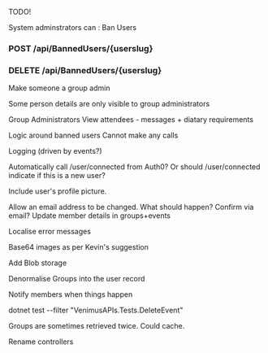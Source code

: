 
TODO!

System adminstrators can :  Ban Users
### POST /api/BannedUsers/{userslug}
### DELETE /api/BannedUsers/{userslug}

Make someone a group admin

Some person details are only visible to group administrators

Group Administrators
View attendees - messages + diatary  requirements

Logic around banned users
    Cannot make any calls

Logging (driven by events?)

Automatically call /user/connected from Auth0?   Or should /user/connected indicate if this is a new user?

Include user's profile picture.

Allow an email address to be changed.  What should happen?  Confirm via email?  Update member details in groups+events

Localise error messages

Base64 images  as per Kevin's suggestion

Add Blob storage

Denormalise Groups into the user record

Notify members when things happen

dotnet test --filter "VenimusAPIs.Tests.DeleteEvent"

Groups are sometimes retrieved twice.  Could cache.   

Rename controllers